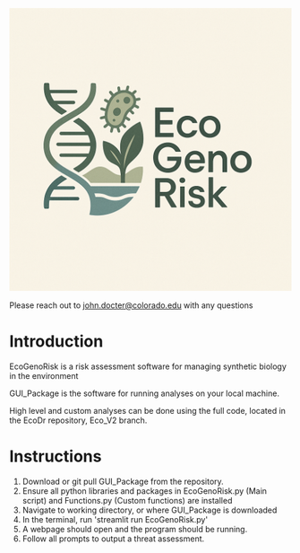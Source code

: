 ![Eco](logo2.png)

Please reach out to john.docter@colorado.edu with any questions 

Introduction
============
EcoGenoRisk is a risk assessment software for managing synthetic biology in the environment

GUI_Package is the software for running analyses on your local machine. 

High level and custom analyses can be done using the full code, located in the EcoDr repository, Eco_V2 branch. 

Instructions
============
1. Download or git pull GUI_Package from the repository. 
2. Ensure all python libraries and packages in EcoGenoRisk.py (Main script) and Functions.py (Custom functions) are installed
3. Navigate to working directory, or where GUI_Package is downloaded
4. In the terminal, run 'streamlit run EcoGenoRisk.py'
5. A webpage should open and the program should be running. 
6. Follow all prompts to output a threat assessment. 

